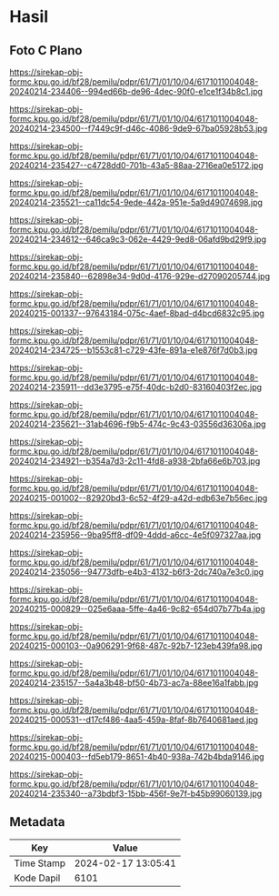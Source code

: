 # Hasil

## Foto C Plano

https://sirekap-obj-formc.kpu.go.id/bf28/pemilu/pdpr/61/71/01/10/04/6171011004048-20240214-234406--994ed66b-de96-4dec-90f0-e1ce1f34b8c1.jpg

https://sirekap-obj-formc.kpu.go.id/bf28/pemilu/pdpr/61/71/01/10/04/6171011004048-20240214-234500--f7449c9f-d46c-4086-9de9-67ba05928b53.jpg

https://sirekap-obj-formc.kpu.go.id/bf28/pemilu/pdpr/61/71/01/10/04/6171011004048-20240214-235427--c4728dd0-701b-43a5-88aa-2716ea0e5172.jpg

https://sirekap-obj-formc.kpu.go.id/bf28/pemilu/pdpr/61/71/01/10/04/6171011004048-20240214-235521--ca11dc54-9ede-442a-951e-5a9d49074698.jpg

https://sirekap-obj-formc.kpu.go.id/bf28/pemilu/pdpr/61/71/01/10/04/6171011004048-20240214-234612--646ca9c3-062e-4429-9ed8-06afd9bd29f9.jpg

https://sirekap-obj-formc.kpu.go.id/bf28/pemilu/pdpr/61/71/01/10/04/6171011004048-20240214-235840--62898e34-9d0d-4176-929e-d27090205744.jpg

https://sirekap-obj-formc.kpu.go.id/bf28/pemilu/pdpr/61/71/01/10/04/6171011004048-20240215-001337--97643184-075c-4aef-8bad-d4bcd6832c95.jpg

https://sirekap-obj-formc.kpu.go.id/bf28/pemilu/pdpr/61/71/01/10/04/6171011004048-20240214-234725--b1553c81-c729-43fe-891a-e1e876f7d0b3.jpg

https://sirekap-obj-formc.kpu.go.id/bf28/pemilu/pdpr/61/71/01/10/04/6171011004048-20240214-235911--dd3e3795-e75f-40dc-b2d0-83160403f2ec.jpg

https://sirekap-obj-formc.kpu.go.id/bf28/pemilu/pdpr/61/71/01/10/04/6171011004048-20240214-235621--31ab4696-f9b5-474c-9c43-03556d36306a.jpg

https://sirekap-obj-formc.kpu.go.id/bf28/pemilu/pdpr/61/71/01/10/04/6171011004048-20240214-234921--b354a7d3-2c11-4fd8-a938-2bfa66e6b703.jpg

https://sirekap-obj-formc.kpu.go.id/bf28/pemilu/pdpr/61/71/01/10/04/6171011004048-20240215-001002--82920bd3-6c52-4f29-a42d-edb63e7b56ec.jpg

https://sirekap-obj-formc.kpu.go.id/bf28/pemilu/pdpr/61/71/01/10/04/6171011004048-20240214-235956--9ba95ff8-df09-4ddd-a6cc-4e5f097327aa.jpg

https://sirekap-obj-formc.kpu.go.id/bf28/pemilu/pdpr/61/71/01/10/04/6171011004048-20240214-235056--94773dfb-e4b3-4132-b6f3-2dc740a7e3c0.jpg

https://sirekap-obj-formc.kpu.go.id/bf28/pemilu/pdpr/61/71/01/10/04/6171011004048-20240215-000829--025e6aaa-5ffe-4a46-9c82-654d07b77b4a.jpg

https://sirekap-obj-formc.kpu.go.id/bf28/pemilu/pdpr/61/71/01/10/04/6171011004048-20240215-000103--0a906291-9f68-487c-92b7-123eb439fa98.jpg

https://sirekap-obj-formc.kpu.go.id/bf28/pemilu/pdpr/61/71/01/10/04/6171011004048-20240214-235157--5a4a3b48-bf50-4b73-ac7a-88ee16a1fabb.jpg

https://sirekap-obj-formc.kpu.go.id/bf28/pemilu/pdpr/61/71/01/10/04/6171011004048-20240215-000531--d17cf486-4aa5-459a-8faf-8b7640681aed.jpg

https://sirekap-obj-formc.kpu.go.id/bf28/pemilu/pdpr/61/71/01/10/04/6171011004048-20240215-000403--fd5eb179-8651-4b40-938a-742b4bda9146.jpg

https://sirekap-obj-formc.kpu.go.id/bf28/pemilu/pdpr/61/71/01/10/04/6171011004048-20240214-235340--a73bdbf3-15bb-456f-9e7f-b45b99060139.jpg


## Metadata

| Key        | Value               |
| ---------- | ------------------- |
| Time Stamp | 2024-02-17 13:05:41 |
| Kode Dapil | 6101                |



